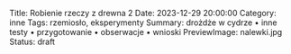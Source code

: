 Title: Robienie rzeczy z drewna 2
Date: 2023-12-29 20:00:00
Category: inne
Tags: rzemiosło, eksperymenty
Summary: drożdże w cydrze • inne testy • przygotowanie • obserwacje • wnioski
PreviewImage: nalewki.jpg
Status: draft

